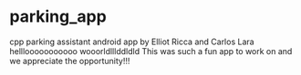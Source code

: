# parking_app
cpp parking assistant android app
by Elliot Ricca and Carlos Lara
helllooooooooooo wooorldlllddldld
This was such a fun app to work on and we appreciate the opportunity!!!
